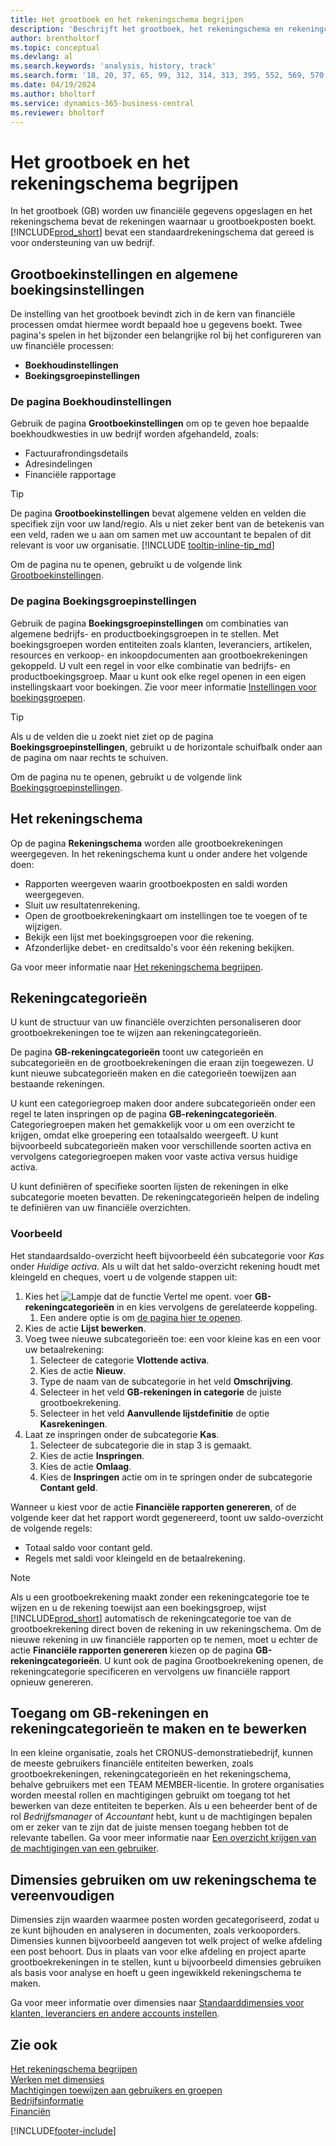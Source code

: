```yaml
---
title: Het grootboek en het rekeningschema begrijpen
description: 'Beschrijft het grootboek, het rekeningschema en rekeningcategorieën. Gebruik de pagina Grootboekinstellingen om op te geven hoe boekhoudkwesties in uw bedrijf worden afgehandeld.'
author: brentholtorf
ms.topic: conceptual
ms.devlang: al
ms.search.keywords: 'analysis, history, track'
ms.search.form: '18, 20, 37, 65, 99, 312, 314, 313, 395, 552, 569, 570, 634, 790, 791, 1158'
ms.date: 04/19/2024
ms.author: bholtorf
ms.service: dynamics-365-business-central
ms.reviewer: bholtorf
---
```

# <a name="understanding-the-general-ledger-and-chart-of-accounts"></a>Het grootboek en het rekeningschema begrijpen

In het grootboek (GB) worden uw financiële gegevens opgeslagen en het rekeningschema bevat de rekeningen waarnaar u grootboekposten boekt. [!INCLUDE[prod_short](includes/prod_short.md)] bevat een standaardrekeningschema dat gereed is voor ondersteuning van uw bedrijf.

## <a name="general-ledger-setup-and-general-posting-setup"></a>Grootboekinstellingen en algemene boekingsinstellingen

De instelling van het grootboek bevindt zich in de kern van financiële processen omdat hiermee wordt bepaald hoe u gegevens boekt. Twee pagina's spelen in het bijzonder een belangrijke rol bij het configureren van uw financiële processen:  

* **Boekhoudinstellingen**
* **Boekingsgroepinstellingen**

### <a name="the-general-ledger-setup-page"></a>De pagina **Boekhoudinstellingen**

Gebruik de pagina **Grootboekinstellingen** om op te geven hoe bepaalde boekhoudkwesties in uw bedrijf worden afgehandeld, zoals:  

* Factuurafrondingsdetails  
* Adresindelingen  
* Financiële rapportage

> [!TIP]
> De pagina **Grootboekinstellingen** bevat algemene velden en velden die specifiek zijn voor uw land/regio. Als u niet zeker bent van de betekenis van een veld, raden we u aan om samen met uw accountant te bepalen of dit relevant is voor uw organisatie. [!INCLUDE [tooltip-inline-tip_md](includes/tooltip-inline-tip_md.md)]  

Om de pagina nu te openen, gebruikt u de volgende link [Grootboekinstellingen](https://businesscentral.dynamics.com/?page=118).

### <a name="the-general-posting-setup-page"></a>De pagina **Boekingsgroepinstellingen**

Gebruik de pagina **Boekingsgroepinstellingen** om combinaties van algemene bedrijfs- en productboekingsgroepen in te stellen. Met boekingsgroepen worden entiteiten zoals klanten, leveranciers, artikelen, resources en verkoop- en inkoopdocumenten aan grootboekrekeningen gekoppeld. U vult een regel in voor elke combinatie van bedrijfs- en productboekingsgroep. Maar u kunt ook elke regel openen in een eigen instellingskaart voor boekingen. Zie voor meer informatie [Instellingen voor boekingsgroepen](finance-posting-groups.md).  

> [!TIP]
> Als u de velden die u zoekt niet ziet op de pagina **Boekingsgroepinstellingen**, gebruikt u de horizontale schuifbalk onder aan de pagina om naar rechts te schuiven.  

Om de pagina nu te openen, gebruikt u de volgende link [Boekingsgroepinstellingen](https://businesscentral.dynamics.com/?page=314).

## <a name="the-chart-of-accounts"></a>Het rekeningschema

Op de pagina **Rekeningschema** worden alle grootboekrekeningen weergegeven. In het rekeningschema kunt u onder andere het volgende doen:  

* Rapporten weergeven waarin grootboekposten en saldi worden weergegeven.  
* Sluit uw resultatenrekening.  
* Open de grootboekrekeningkaart om instellingen toe te voegen of te wijzigen.  
* Bekijk een lijst met boekingsgroepen voor die rekening.
* Afzonderlijke debet- en creditsaldo's voor één rekening bekijken.

Ga voor meer informatie naar [Het rekeningschema begrijpen](finance-chart-of-accounts.md).

## <a name="account-categories"></a>Rekeningcategorieën

U kunt de structuur van uw financiële overzichten personaliseren door grootboekrekeningen toe te wijzen aan rekeningcategorieën.  

De pagina **GB-rekeningcategorieën** toont uw categorieën en subcategorieën en de grootboekrekeningen die eraan zijn toegewezen. U kunt nieuwe subcategorieën maken en die categorieën toewijzen aan bestaande rekeningen.  

U kunt een categoriegroep maken door andere subcategorieën onder een regel te laten inspringen op de pagina **GB-rekeningcategorieën**. Categoriegroepen maken het gemakkelijk voor u om een overzicht te krijgen, omdat elke groepering een totaalsaldo weergeeft. U kunt bijvoorbeeld subcategorieën maken voor verschillende soorten activa en vervolgens categoriegroepen maken voor vaste activa versus huidige activa.  

U kunt definiëren of specifieke soorten lijsten de rekeningen in elke subcategorie moeten bevatten. De rekeningcategorieën helpen de indeling te definiëren van uw financiële overzichten.  

### <a name="example"></a>Voorbeeld

Het standaardsaldo-overzicht heeft bijvoorbeeld één subcategorie voor *Kas* onder *Huidige activa*. Als u wilt dat het saldo-overzicht rekening houdt met kleingeld en cheques, voert u de volgende stappen uit:

1. Kies het ![Lampje dat de functie Vertel me opent.](media/ui-search/search_small.png "Vertel me wat u wilt doen") voer **GB-rekeningcategorieën** in en kies vervolgens de gerelateerde koppeling.
   1. Een andere optie is om [de pagina hier te openen](https://businesscentral.dynamics.com/?page=790).
2. Kies de actie **Lijst bewerken**.
3. Voeg twee nieuwe subcategorieën toe: een voor kleine kas en een voor uw betaalrekening:
   1. Selecteer de categorie **Vlottende activa**.
   2. Kies de actie **Nieuw**.
   3. Type de naam van de subcategorie in het veld **Omschrijving**.
   4. Selecteer in het veld **GB-rekeningen in categorie** de juiste grootboekrekening.
   5. Selecteer in het veld **Aanvullende lijstdefinitie** de optie **Kasrekeningen**.
4. Laat ze inspringen onder de subcategorie **Kas**.
   1. Selecteer de subcategorie die in stap 3 is gemaakt.
   2. Kies de actie **Inspringen**.
   3. Kies de actie **Omlaag**.
   4. Kies de **Inspringen** actie om in te springen onder de subcategorie **Contant geld**.

Wanneer u kiest voor de actie **Financiële rapporten genereren**, of de volgende keer dat het rapport wordt gegenereerd, toont uw saldo-overzicht de volgende regels:

* Totaal saldo voor contant geld.
* Regels met saldi voor kleingeld en de betaalrekening.  

> [!NOTE]
> Als u een grootboekrekening maakt zonder een rekeningcategorie toe te wijzen en u de rekening toewijst aan een boekingsgroep, wijst [!INCLUDE[prod_short](includes/prod_short.md)] automatisch de rekeningcategorie toe van de grootboekrekening direct boven de rekening in uw rekeningschema. Om de nieuwe rekening in uw financiële rapporten op te nemen, moet u echter de actie **Financiële rapporten genereren** kiezen op de pagina **GB-rekeningcategorieën**. U kunt ook de pagina Grootboekrekening openen, de rekeningcategorie specificeren en vervolgens uw financiële rapport opnieuw genereren.

## <a name="access-to-create-and-edit-gl-accounts-and-account-categories"></a>Toegang om GB-rekeningen en rekeningcategorieën te maken en te bewerken

In een kleine organisatie, zoals het CRONUS-demonstratiebedrijf, kunnen de meeste gebruikers financiële entiteiten bewerken, zoals grootboekrekeningen, rekeningcategorieën en het rekeningschema, behalve gebruikers met een TEAM MEMBER-licentie. In grotere organisaties worden meestal rollen en machtigingen gebruikt om toegang tot het bewerken van deze entiteiten te beperken. Als u een beheerder bent of de rol *Bedrijfsmanager* of *Accountant* hebt, kunt u de machtigingen bepalen om er zeker van te zijn dat de juiste mensen toegang hebben tot de relevante tabellen. Ga voor meer informatie naar [Een overzicht krijgen van de machtigingen van een gebruiker](ui-define-granular-permissions.md#get-an-overview-of-a-users-permissions).  

## <a name="use-dimensions-to-simplify-your-chart-of-accounts"></a>Dimensies gebruiken om uw rekeningschema te vereenvoudigen

Dimensies zijn waarden waarmee posten worden gecategoriseerd, zodat u ze kunt bijhouden en analyseren in documenten, zoals verkooporders. Dimensies kunnen bijvoorbeeld aangeven tot welk project of welke afdeling een post behoort. Dus in plaats van voor elke afdeling en project aparte grootboekrekeningen in te stellen, kunt u bijvoorbeeld dimensies gebruiken als basis voor analyse en hoeft u geen ingewikkeld rekeningschema te maken.

Ga voor meer informatie over dimensies naar [Standaarddimensies voor klanten, leveranciers en andere accounts instellen](finance-dimensions.md#to-set-up-default-dimensions-for-customers-vendors-and-other-accounts).

## <a name="see-also"></a>Zie ook

[Het rekeningschema begrijpen](finance-chart-of-accounts.md)  
[Werken met dimensies](finance-dimensions.md)  
[Machtigingen toewijzen aan gebruikers en groepen](ui-define-granular-permissions.md)  
[Bedrijfsinformatie](bi.md)  
[Financiën](finance.md)  

[!INCLUDE[footer-include](includes/footer-banner.md)]
